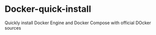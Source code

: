 # Docker-quick-install
Quickly install Docker Engine and Docker Compose with official DOcker sources
